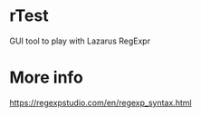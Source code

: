 # rTest
GUI tool to play with Lazarus RegExpr

# More info
https://regexpstudio.com/en/regexp_syntax.html
